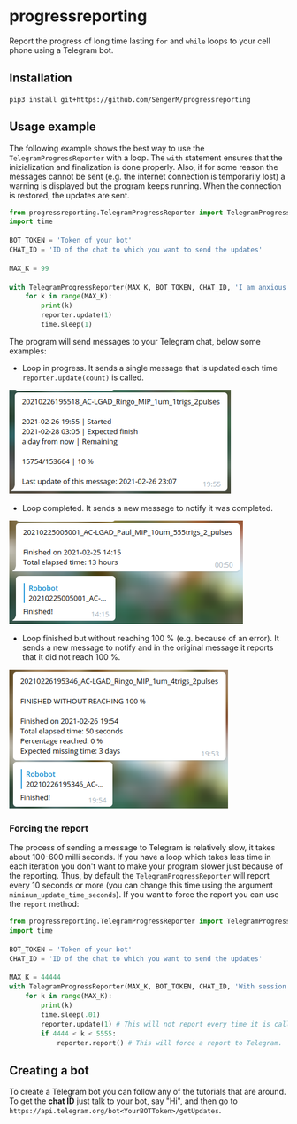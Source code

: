 # progressreporting

Report the progress of long time lasting ```for``` and ```while``` loops to your cell phone using a Telegram bot.

## Installation

```
pip3 install git+https://github.com/SengerM/progressreporting
```

## Usage example

The following example shows the best way to use the ```TelegramProgressReporter``` with a loop. The ```with``` statement ensures that the inizialization and finalization is done properly. Also, if for some reason the messages cannot be sent (e.g. the internet connection is temporarily lost) a warning is displayed but the program keeps running. When the connection is restored, the updates are sent.

```Python
from progressreporting.TelegramProgressReporter import TelegramProgressReporter
import time

BOT_TOKEN = 'Token of your bot'
CHAT_ID = 'ID of the chat to which you want to send the updates'

MAX_K = 99

with TelegramProgressReporter(MAX_K, BOT_TOKEN, CHAT_ID, 'I am anxious about this loop') as reporter:
	for k in range(MAX_K):
		print(k)
		reporter.update(1)
		time.sleep(1)
```

The program will send messages to your Telegram chat, below some examples:

- Loop in progress. It sends a single message that is updated each time ```reporter.update(count)``` is called.

![In progress...](pics/in_progress.png)

- Loop completed. It sends a new message to notify it was completed.

![Successful](pics/finished_success.png)

- Loop finished but without reaching 100 % (e.g. because of an error). It sends a new message to notify and in the original message it reports that it did not reach 100 %.

![Failed](pics/finished_but_failed.png)

### Forcing the report

The process of sending a message to Telegram is relatively slow, it takes about 100-600 milli seconds. If you have a loop which takes less time in each iteration you don't want to make your program slower just because of the reporting. Thus, by default the ```TelegramProgressReporter``` will report every 10 seconds or more (you can change this time using the argument ```miminum_update_time_seconds```). If you want to force the report you can use the ```report``` method:

```Python
from progressreporting.TelegramProgressReporter import TelegramProgressReporter
import time

BOT_TOKEN = 'Token of your bot'
CHAT_ID = 'ID of the chat to which you want to send the updates'

MAX_K = 44444
with TelegramProgressReporter(MAX_K, BOT_TOKEN, CHAT_ID, 'With session') as reporter:
	for k in range(MAX_K):
		print(k)
		time.sleep(.01)
		reporter.update(1) # This will not report every time it is called, only once 10 s have passed since the last report.
		if 4444 < k < 5555: 
			reporter.report() # This will force a report to Telegram.
```

## Creating a bot

To create a Telegram bot you can follow any of the tutorials that are around. To get the **chat ID** just talk to your bot, say "Hi", and then go to ```https://api.telegram.org/bot<YourBOTToken>/getUpdates```.
